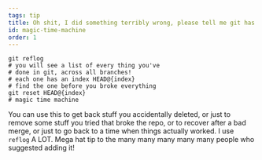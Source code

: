 ```yaml
---
tags: tip
title: Oh shit, I did something terribly wrong, please tell me git has a magic time machine!?!
id: magic-time-machine
order: 1
---
```


```git
git reflog
# you will see a list of every thing you've 
# done in git, across all branches!
# each one has an index HEAD@{index}
# find the one before you broke everything
git reset HEAD@{index}
# magic time machine
```

You can use this to get back stuff you accidentally deleted, or just to remove some stuff you tried that broke the repo, or to recover after a bad merge, or just to go back to a time when things actually worked. I use `reflog` A LOT. Mega hat tip to the many many many many many people who suggested adding it!